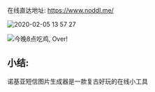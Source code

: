 在线直达地址: https://www.noddl.me/


![2020-02-05 13 57 27](https://v2fy.com/asset/008-noddl/73815066-d00e3700-481f-11ea-80d2-9420ef2cda79.gif)


![今晚8点吃鸡, Over!](https://v2fy.com/asset/008-noddl/73815072-d3a1be00-481f-11ea-819c-a4a77667b53d.png)

## 小结:

诺基亚短信图片生成器是一款复古好玩的在线小工具